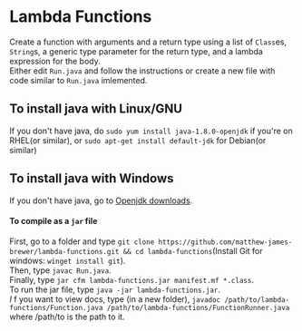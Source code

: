# Lambda Functions
Create a function with arguments and a return type using a list of `Class`es, `String`s, a generic type parameter for the return type, and a lambda expression for the body.\
Either edit `Run.java` and follow the instructions or create a new file with code similar to `Run.java` imlemented.
## To install java with Linux/GNU
If you don't have java, do `sudo yum install java-1.8.0-openjdk` if you're on RHEL(or similar), or `sudo apt-get install default-jdk` for Debian(or similar)
## To install java with Windows
If you don't have java, go to [Openjdk downloads](https://jdk.java.net).
#### To compile as a `jar` file
First, go to a folder and type `git clone https://github.com/matthew-james-brewer/lambda-functions.git && cd lambda-functions`(Install Git for windows: `winget install git`).\
Then, type `javac Run.java`.\
Finally, type `jar cfm lambda-functions.jar manifest.mf *.class`.\
To run the jar file, type `java -jar lambda-functions.jar`.\
_*I*_ f you want to view docs, type (in a new folder), `javadoc /path/to/lambda-functions/Function.java /path/to/lambda-functions/FunctionRunner.java` where /path/to is the path to it.
